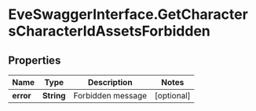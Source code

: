# EveSwaggerInterface.GetCharactersCharacterIdAssetsForbidden

## Properties
Name | Type | Description | Notes
------------ | ------------- | ------------- | -------------
**error** | **String** | Forbidden message | [optional] 


